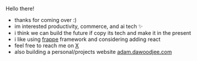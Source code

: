 Hello there!

- thanks for coming over :)
- im interested productivity, commerce, and ai tech ✨
- i think we can build the future if copy its tech and make it in the present
- i like using [frappe](https://frappeframework.com) framework and considering adding react
- feel free to reach me on [X](https://x.com/jawoodee)
- also building a personal/projects website <a href="adam.dawoodjee.com">adam.dawoodjee.com</a>

<!---
dawoodjee/dawoodjee is a ✨ special ✨ repository because its `README.md` (this file) appears on your GitHub profile.
You can click the Preview link to take a look at your changes.
--->
